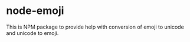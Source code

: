 # node-emoji
This is NPM package to provide help with conversion of emoji to unicode and unicode to emoji.
